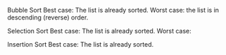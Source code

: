 Bubble Sort
Best case: The list is already sorted.
Worst case: the list is in descending (reverse) order.

Selection Sort
Best case: The list is already sorted.
Worst case:






Insertion Sort
Best case: The list is already sorted. 

